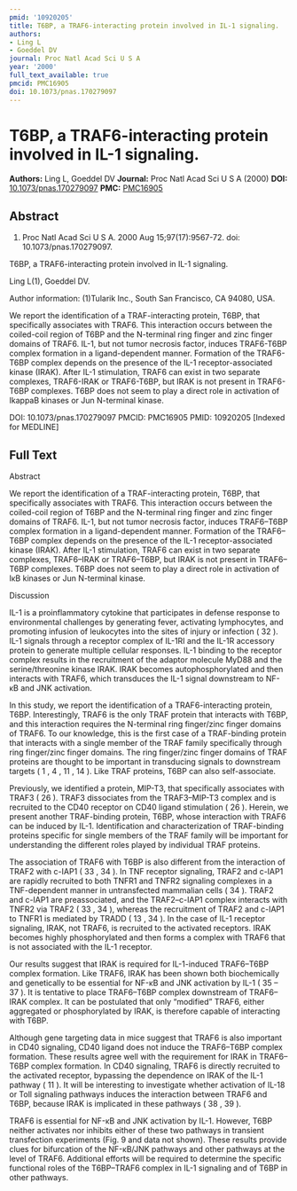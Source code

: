 ```yaml
---
pmid: '10920205'
title: T6BP, a TRAF6-interacting protein involved in IL-1 signaling.
authors:
- Ling L
- Goeddel DV
journal: Proc Natl Acad Sci U S A
year: '2000'
full_text_available: true
pmcid: PMC16905
doi: 10.1073/pnas.170279097
---
```


# T6BP, a TRAF6-interacting protein involved in IL-1 signaling.
**Authors:** Ling L, Goeddel DV
**Journal:** Proc Natl Acad Sci U S A (2000)
**DOI:** [10.1073/pnas.170279097](https://doi.org/10.1073/pnas.170279097)
**PMC:** [PMC16905](https://www.ncbi.nlm.nih.gov/pmc/articles/PMC16905/)

## Abstract

1. Proc Natl Acad Sci U S A. 2000 Aug 15;97(17):9567-72. doi: 
10.1073/pnas.170279097.

T6BP, a TRAF6-interacting protein involved in IL-1 signaling.

Ling L(1), Goeddel DV.

Author information:
(1)Tularik Inc., South San Francisco, CA 94080, USA.

We report the identification of a TRAF-interacting protein, T6BP, that 
specifically associates with TRAF6. This interaction occurs between the 
coiled-coil region of T6BP and the N-terminal ring finger and zinc finger 
domains of TRAF6. IL-1, but not tumor necrosis factor, induces TRAF6-T6BP 
complex formation in a ligand-dependent manner. Formation of the TRAF6-T6BP 
complex depends on the presence of the IL-1 receptor-associated kinase (IRAK). 
After IL-1 stimulation, TRAF6 can exist in two separate complexes, TRAF6-IRAK or 
TRAF6-T6BP, but IRAK is not present in TRAF6-T6BP complexes. T6BP does not seem 
to play a direct role in activation of IkappaB kinases or Jun N-terminal kinase.

DOI: 10.1073/pnas.170279097
PMCID: PMC16905
PMID: 10920205 [Indexed for MEDLINE]

## Full Text

Abstract

We report the identification of a TRAF-interacting protein, T6BP, that specifically associates with TRAF6. This interaction occurs between the coiled-coil region of T6BP and the N-terminal ring finger and zinc finger domains of TRAF6. IL-1, but not tumor necrosis factor, induces TRAF6–T6BP complex formation in a ligand-dependent manner. Formation of the TRAF6–T6BP complex depends on the presence of the IL-1 receptor-associated kinase (IRAK). After IL-1 stimulation, TRAF6 can exist in two separate complexes, TRAF6–IRAK or TRAF6–T6BP, but IRAK is not present in TRAF6–T6BP complexes. T6BP does not seem to play a direct role in activation of IκB kinases or Jun N-terminal kinase.

Discussion

IL-1 is a proinflammatory cytokine that participates in defense response to environmental challenges by generating fever, activating lymphocytes, and promoting infusion of leukocytes into the sites of injury or infection ( 32 ). IL-1 signals through a receptor complex of IL-1RI and the IL-1R accessory protein to generate multiple cellular responses. IL-1 binding to the receptor complex results in the recruitment of the adaptor molecule MyD88 and the serine/threonine kinase IRAK. IRAK becomes autophosphorylated and then interacts with TRAF6, which transduces the IL-1 signal downstream to NF-κB and JNK activation.

In this study, we report the identification of a TRAF6-interacting protein, T6BP. Interestingly, TRAF6 is the only TRAF protein that interacts with T6BP, and this interaction requires the N-terminal ring finger/zinc finger domains of TRAF6. To our knowledge, this is the first case of a TRAF-binding protein that interacts with a single member of the TRAF family specifically through ring finger/zinc finger domains. The ring finger/zinc finger domains of TRAF proteins are thought to be important in transducing signals to downstream targets ( 1 , 4 , 11 , 14 ). Like TRAF proteins, T6BP can also self-associate.

Previously, we identified a protein, MIP-T3, that specifically associates with TRAF3 ( 26 ). TRAF3 dissociates from the TRAF3–MIP-T3 complex and is recruited to the CD40 receptor on CD40 ligand stimulation ( 26 ). Herein, we present another TRAF-binding protein, T6BP, whose interaction with TRAF6 can be induced by IL-1. Identification and characterization of TRAF-binding proteins specific for single members of the TRAF family will be important for understanding the different roles played by individual TRAF proteins.

The association of TRAF6 with T6BP is also different from the interaction of TRAF2 with c-IAP1 ( 33 , 34 ). In TNF receptor signaling, TRAF2 and c-IAP1 are rapidly recruited to both TNFR1 and TNFR2 signaling complexes in a TNF-dependent manner in untransfected mammalian cells ( 34 ). TRAF2 and c-IAP1 are preassociated, and the TRAF2–c-IAP1 complex interacts with TNFR2 via TRAF2 ( 33 , 34 ), whereas the recruitment of TRAF2 and c-IAP1 to TNFR1 is mediated by TRADD ( 13 , 34 ). In the case of IL-1 receptor signaling, IRAK, not TRAF6, is recruited to the activated receptors. IRAK becomes highly phosphorylated and then forms a complex with TRAF6 that is not associated with the IL-1 receptor.

Our results suggest that IRAK is required for IL-1-induced TRAF6–T6BP complex formation. Like TRAF6, IRAK has been shown both biochemically and genetically to be essential for NF-κB and JNK activation by IL-1 ( 35 – 37 ). It is tentative to place TRAF6–T6BP complex downstream of TRAF6–IRAK complex. It can be postulated that only “modified” TRAF6, either aggregated or phosphorylated by IRAK, is therefore capable of interacting with T6BP.

Although gene targeting data in mice suggest that TRAF6 is also important in CD40 signaling, CD40 ligand does not induce the TRAF6–T6BP complex formation. These results agree well with the requirement for IRAK in TRAF6–T6BP complex formation. In CD40 signaling, TRAF6 is directly recruited to the activated receptor, bypassing the dependence on IRAK of the IL-1 pathway ( 11 ). It will be interesting to investigate whether activation of IL-18 or Toll signaling pathways induces the interaction between TRAF6 and T6BP, because IRAK is implicated in these pathways ( 38 , 39 ).

TRAF6 is essential for NF-κB and JNK activation by IL-1. However, T6BP neither activates nor inhibits either of these two pathways in transient transfection experiments (Fig. 9 and data not shown). These results provide clues for bifurcation of the NF-κB/JNK pathways and other pathways at the level of TRAF6. Additional efforts will be required to determine the specific functional roles of the T6BP–TRAF6 complex in IL-1 signaling and of T6BP in other pathways.
